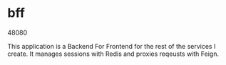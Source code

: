 # bff

48080

This application is a Backend For Frontend for the rest of the services I create.  It manages sessions with Redis and proxies reqeusts with Feign.
